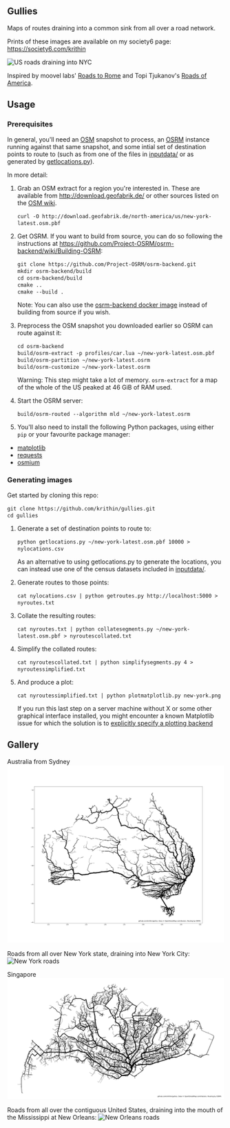 ## Gullies
Maps of routes draining into a common sink from all over a road network.

Prints of these images are available on my society6 page: https://society6.com/krithin

![US roads draining into NYC](output/usa.png)

Inspired by moovel labs' [Roads to Rome](https://lab.moovel.com/projects/roads-to-rome) and Topi Tjukanov's [Roads of America](https://tjukanov.org/roadsofamerica/).

## Usage

### Prerequisites
In general, you'll need an [OSM](https://en.wikipedia.org/wiki/OpenStreetMap) snapshot to process, an [OSRM](http://project-osrm.org/) instance running against that same snapshot, and some intial set of destination points to route to (such as from one of the files in [inputdata/](inputdata/) or as generated by [getlocations.py](getlocations.py)).

In more detail:
1. Grab an OSM extract for a region you're interested in. These are available from http://download.geofabrik.de/ or other sources listed on the [OSM wiki](https://wiki.openstreetmap.org/wiki/Planet.osm#Planet.osm_mirrors).
    ```
    curl -O http://download.geofabrik.de/north-america/us/new-york-latest.osm.pbf
    ```

2. Get OSRM. If you want to build from source, you can do so following the instructions at https://github.com/Project-OSRM/osrm-backend/wiki/Building-OSRM:
    ```
    git clone https://github.com/Project-OSRM/osrm-backend.git
    mkdir osrm-backend/build
    cd osrm-backend/build
    cmake ..
    cmake --build .
    ```
    Note: You can also use the [osrm-backend docker image](https://github.com/Project-OSRM/osrm-backend/wiki/Docker-Recipes) instead of building from source if you wish.

3. Preprocess the OSM snapshot you downloaded earlier so OSRM can route against it:
    ```
    cd osrm-backend
    build/osrm-extract -p profiles/car.lua ~/new-york-latest.osm.pbf
    build/osrm-partition ~/new-york-latest.osrm
    build/osrm-customize ~/new-york-latest.osrm
    ```
    Warning: This step might take a lot of memory. `osrm-extract` for a map of the whole of the US peaked at 46 GiB of RAM used.

4. Start the OSRM server:
    ```
    build/osrm-routed --algorithm mld ~/new-york-latest.osrm
    ```

5. You'll also need to install the following Python packages, using either `pip` or your favourite package manager:
* [matplotlib](https://matplotlib.org/users/installing.html)
* [requests](https://github.com/requests/requests)
* [osmium](https://github.com/osmcode/pyosmium)

### Generating images
Get started by cloning this repo:
```
git clone https://github.com/krithin/gullies.git
cd gullies
```

1. Generate a set of destination points to route to:
    ```
    python getlocations.py ~/new-york-latest.osm.pbf 10000 > nylocations.csv
    ```
    As an alternative to using getlocations.py to generate the locations, you can instead use one of the census datasets included in [inputdata/](inputdata/).

2. Generate routes to those points:
    ```
    cat nylocations.csv | python getroutes.py http://localhost:5000 > nyroutes.txt
    ```

3. Collate the resulting routes:
    ```
    cat nyroutes.txt | python collatesegments.py ~/new-york-latest.osm.pbf > nyroutescollated.txt
    ```

4. Simplify the collated routes:
    ```
    cat nyroutescollated.txt | python simplifysegments.py 4 > nyroutessimplified.txt
    ```

5. And produce a plot:
    ```
    cat nyroutessimplified.txt | python plotmatplotlib.py new-york.png
    ```
    If you run this last step on a server machine without X or some other graphical interface installed, you might encounter a known Matplotlib issue for which the solution is to [explicitly specify a plotting backend](https://stackoverflow.com/questions/4931376/generating-matplotlib-graphs-without-a-running-x-server#4935945)

## Gallery
Australia from Sydney
![Australia roads](output/australia.png)

Roads from all over New York state, draining into New York City:
![New York roads](output/newyork.png)

Singapore
![Singapore](output/singapore.svg)

Roads from all over the contiguous United States, draining into the mouth of the Mississippi at New Orleans:
![New Orleans roads](output/neworleans.png)
